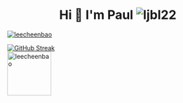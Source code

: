 <h1 align="center">Hi 👋 I'm Paul <img src="https://komarev.com/ghpvc/?username=leecheenbao&label=Profile%20views&color=0e75b6&style=flat" alt="ljbl22" /></h1> 

<p align="left"> <a href="https://github.com/ryo-ma/github-profile-trophy"><img src="https://github-profile-trophy.vercel.app/?username=leecheenbao&title=Repositories,Commits,Followers,Stars&theme=juicyfresh" alt="leecheenbao" /></a> </p>

<div>
    <a href="https://git.io/streak-stats">
        <img src="https://github-readme-streak-stats.herokuapp.com?user=leecheenbao&theme=terafox&border_radius=10&date_format=%5BY.%5Dn.j" alt="GitHub Streak" />
    </a>
</div>

<div>
    <img height="100px" src="https://github-readme-stats-git-masterrstaa-rickstaa.vercel.app/api/top-langs?username=leecheenbao&show_icons=true&locale=en&layout=compact&theme=dracula" alt="leecheenbao" />
</div>
